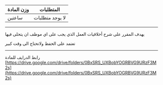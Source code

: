 | وزن المادة | المتطلبات |  
|---|---|  
| ساعتين | لا يوجد متطلبات |

---

<!-- start -->

يهدف المقرر على شرح أخلاقيات العمل الذي يجب على اي موظف ان يتحلى فيها

تعتمد على الحفظ ولاتحتاج الى وقت كبير

---

رابط الدرايف للمادة
[https://drive.google.com/drive/folders/0BxSRS_UXBobYOGRBVG9URzF3M2s](https://drive.google.com/drive/folders/0BxSRS_UXBobYOGRBVG9URzF3M2s)
